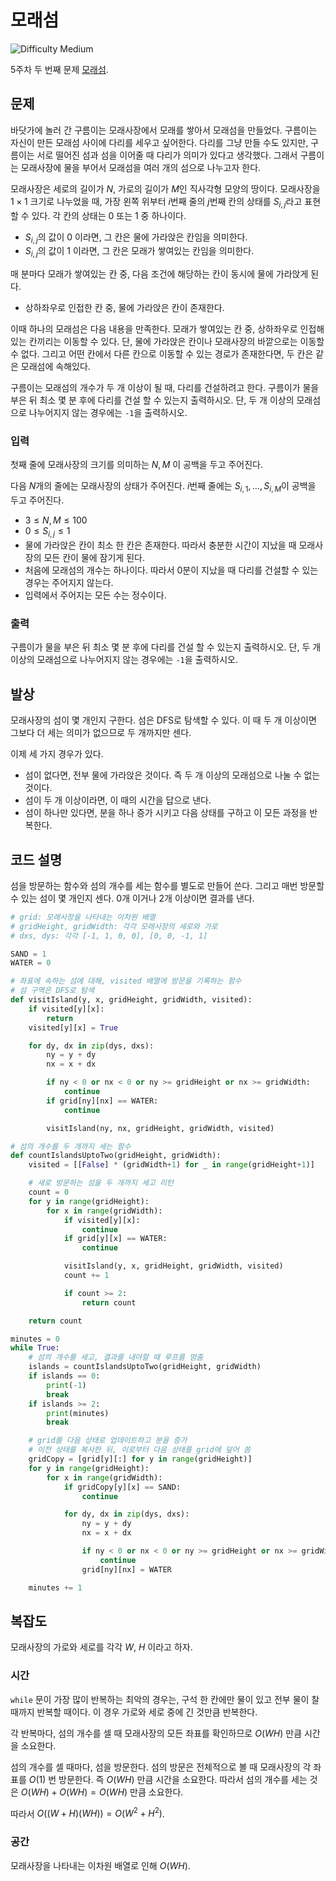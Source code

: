 # 모래섬

![Difficulty Medium](https://img.shields.io/badge/Difficulty-Medium-yellow)

5주차 두 번째 문제 [모래섬][problem].

[problem]: https://edu.goorm.io/learn/lecture/33428/%EC%95%8C%EA%B3%A0%EB%A6%AC%EC%A6%98-%EB%A8%BC%EB%8D%B0%EC%9D%B4-%EC%B1%8C%EB%A6%B0%EC%A7%80-%EC%8B%9C%EC%A6%8C1/lesson/1681205/5%EC%A3%BC%EC%B0%A8-%EB%AC%B8%EC%A0%9C-2-%EB%AA%A8%EB%9E%98%EC%84%AC



## 문제

바닷가에 놀러 간 구름이는 모래사장에서 모래를 쌓아서 모래섬을 만들었다.
구름이는 자신이 만든 모래섬 사이에 다리를 세우고 싶어한다.
다리를 그냥 만들 수도 있지만, 구름이는 서로 떨어진 섬과 섬을 이어줄 때 다리가 의미가 있다고 생각했다.
그래서 구름이는 모래사장에 물을 부어서 모래섬을 여러 개의 섬으로 나누고자 한다.

모래사장은 세로의 길이가 $N$, 가로의 길이가 $M$인 직사각형 모양의 땅이다.
모래사장을 $1 \times 1$ 크기로 나누었을 때, 가장 왼쪽 위부터 $i$번째 줄의 $j$번째 칸의 상태를 $S_{i, j}$라고 표현할 수 있다.
각 칸의 상태는 $0$ 또는 $1$ 중 하나이다.

- $S_{i, j}$의 값이 $0$ 이라면, 그 칸은 물에 가라앉은 칸임을 의미한다.
- $S_{i, j}$의 값이 $1$ 이라면, 그 칸은 모래가 쌓여있는 칸임을 의미한다.

매 분마다 모래가 쌓여있는 칸 중, 다음 조건에 해당하는 칸이 동시에 물에 가라앉게 된다.

- 상하좌우로 인접한 칸 중, 물에 가라앉은 칸이 존재한다.

이때 하나의 모래섬은 다음 내용을 만족한다.
모래가 쌓여있는 칸 중, 상하좌우로 인접해있는 칸끼리는 이동할 수 있다.
단, 물에 가라앉은 칸이나 모래사장의 바깥으로는 이동할 수 없다.
그리고 어떤 칸에서 다른 칸으로 이동할 수 있는 경로가 존재한다면, 두 칸은 같은 모래섬에 속해있다.

구름이는 모래섬의 개수가 두 개 이상이 될 때, 다리를 건설하려고 한다.
구름이가 물을 부은 뒤 최소 몇 분 후에 다리를 건설 할 수 있는지 출력하시오.
단, 두 개 이상의 모래섬으로 나누어지지 않는 경우에는 `-1`을 출력하시오.

### 입력

첫째 줄에 모래사장의 크기를 의미하는 $N, M$ 이 공백을 두고 주어진다.

다음 $N$개의 줄에는 모래사장의 상태가 주어진다.
$i$번째 줄에는 $S_{i, 1}, \dots, S_{i, M}$이 공백을 두고 주어진다.

- $3 \leq N, M \leq 100$
- $0 \leq S_{i, j} \leq 1$
- 물에 가라앉은 칸이 최소 한 칸은 존재한다.
    따라서 충분한 시간이 지났을 때 모래사장의 모든 칸이 물에 잠기게 된다.
- 처음에 모래섬의 개수는 하나이다.
    따라서 $0$분이 지났을 때 다리를 건설할 수 있는 경우는 주어지지 않는다.
- 입력에서 주어지는 모든 수는 정수이다.

### 출력

구름이가 물을 부은 뒤 최소 몇 분 후에 다리를 건설 할 수 있는지 출력하시오.
단, 두 개 이상의 모래섬으로 나누어지지 않는 경우에는 `-1`을 출력하시오.



## 발상

모래사장의 섬이 몇 개인지 구한다.
섬은 DFS로 탐색할 수 있다.
이 때 두 개 이상이면 그보다 더 세는 의미가 없으므로 두 개까지만 센다.

이제 세 가지 경우가 있다.

- 섬이 없다면, 전부 물에 가라앉은 것이다. 즉 두 개 이상의 모래섬으로 나눌 수 없는 것이다.
- 섬이 두 개 이상이라면, 이 때의 시간을 답으로 낸다.
- 섬이 하나만 있다면, 분을 하나 증가 시키고 다음 상태를 구하고 이 모든 과정을 반복한다.



## 코드 설명

섬을 방문하는 함수와 섬의 개수를 세는 함수를 별도로 만들어 쓴다.
그리고 매번 방문할 수 있는 섬이 몇 개인지 센다.
0개 이거나 2개 이상이면 결과를 낸다.

```python
# grid: 모래사장을 나타내는 이차원 배열
# gridHeight, gridWidth: 각각 모래사장의 세로와 가로
# dxs, dys: 각각 [-1, 1, 0, 0], [0, 0, -1, 1]

SAND = 1
WATER = 0

# 좌표에 속하는 섬에 대해, visited 배열에 방문을 기록하는 함수
# 섬 구역은 DFS로 탐색
def visitIsland(y, x, gridHeight, gridWidth, visited):
    if visited[y][x]:
        return
    visited[y][x] = True

    for dy, dx in zip(dys, dxs):
        ny = y + dy
        nx = x + dx

        if ny < 0 or nx < 0 or ny >= gridHeight or nx >= gridWidth:
            continue
        if grid[ny][nx] == WATER:
            continue

        visitIsland(ny, nx, gridHeight, gridWidth, visited)

# 섬의 개수를 두 개까지 세는 함수
def countIslandsUptoTwo(gridHeight, gridWidth):
    visited = [[False] * (gridWidth+1) for _ in range(gridHeight+1)]

    # 새로 방문하는 섬을 두 개까지 세고 리턴
    count = 0
    for y in range(gridHeight):
        for x in range(gridWidth):
            if visited[y][x]:
                continue
            if grid[y][x] == WATER:
                continue

            visitIsland(y, x, gridHeight, gridWidth, visited)
            count += 1

            if count >= 2:
                return count

    return count

minutes = 0
while True:
    # 섬의 개수를 세고, 결과를 내야할 때 루프를 멈춤
    islands = countIslandsUptoTwo(gridHeight, gridWidth)
    if islands == 0:
        print(-1)
        break
    if islands >= 2:
        print(minutes)
        break

    # grid를 다음 상태로 업데이트하고 분을 증가
    # 이전 상태를 복사한 뒤, 이로부터 다음 상태를 grid에 덮어 씀
    gridCopy = [grid[y][:] for y in range(gridHeight)]
    for y in range(gridHeight):
        for x in range(gridWidth):
            if gridCopy[y][x] == SAND:
                continue

            for dy, dx in zip(dys, dxs):
                ny = y + dy
                nx = x + dx

                if ny < 0 or nx < 0 or ny >= gridHeight or nx >= gridWidth:
                    continue
                grid[ny][nx] = WATER

    minutes += 1
```



## 복잡도

모래사장의 가로와 세로를 각각 $W$, $H$ 이라고 하자.


### 시간

`while` 문이 가장 많이 반복하는 최악의 경우는, 구석 한 칸에만 물이 있고 전부 물이 찰 때까지 반복할 때이다.
이 경우 가로와 세로 중에 긴 것만큼 반복한다.

각 반복마다, 섬의 개수를 셀 때 모래사장의 모든 좌표를 확인하므로 $O(WH)$ 만큼 시간을 소요한다.

섬의 개수를 셀 때마다, 섬을 방문한다.
섬의 방문은 전체적으로 볼 때 모래사장의 각 좌표를 $O(1)$ 번 방문한다.
즉 $O(WH)$ 만큼 시간을 소요한다.
따라서 섬의 개수를 세는 것은 $O(WH) + O(WH) = O(WH)$ 만큼 소요한다.

따라서 $O((W+H)(WH)) = O(W^2 + H^2)$.



### 공간

모래사장을 나타내는 이차원 배열로 인해 $O(WH)$.
